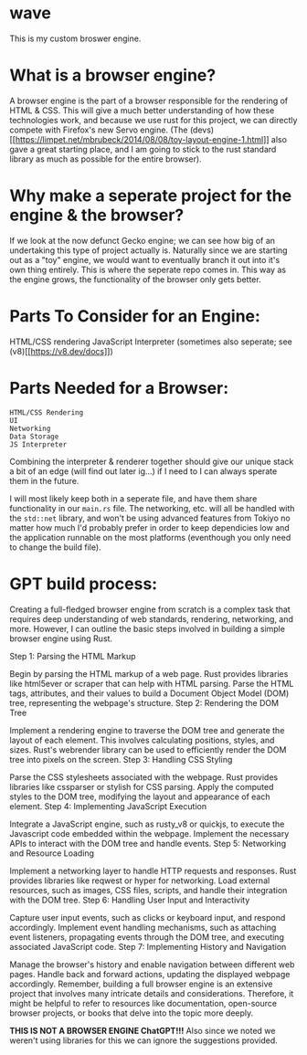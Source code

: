 # wave
This is my custom broswer engine.

# What is a browser engine?
A browser engine is the part of a browser responsible for the rendering of HTML & CSS. This will give a much better understanding of how these technologies work, and because we use rust for this project, we can directly compete with Firefox's new Servo engine. (The (devs)[[https://limpet.net/mbrubeck/2014/08/08/toy-layout-engine-1.html]] also gave a great starting place, and I am going to stick to the rust standard library as much as possible for the entire browser).

# Why make a seperate project for the engine & the browser?
If we look at the now defunct Gecko engine; we can see how big of an undertaking this type of project actually is. Naturally since we are starting out as a "toy" engine, we would want to eventually branch it out into it's own thing entirely. This is where the seperate repo comes in. This way as the engine grows, the functionality of the browser only gets better.

# Parts To Consider for an Engine:
HTML/CSS rendering
JavaScript Interpreter (sometimes also seperate; see (v8)[[https://v8.dev/docs]])

# Parts Needed for a Browser:
    HTML/CSS Rendering
    UI
    Networking
    Data Storage
    JS Interpreter

Combining the interpreter & renderer together should give our unique stack a bit of an edge (will find out later ig...) if I need to I can always sperate them in the future.

I will most likely keep both in a seperate file, and have them share functionality in our `main.rs` file. The networking, etc. will all be handled with the `std::net` library, and won't be using advanced features from Tokiyo no matter how much I'd probably prefer in order to keep dependicies low and the application runnable on the most platforms (eventhough you only need to change the build file).

# GPT build process:
Creating a full-fledged browser engine from scratch is a complex task that requires deep understanding of web standards, rendering, networking, and more. However, I can outline the basic steps involved in building a simple browser engine using Rust.

Step 1: Parsing the HTML Markup

Begin by parsing the HTML markup of a web page. Rust provides libraries like html5ever or scraper that can help with HTML parsing.
Parse the HTML tags, attributes, and their values to build a Document Object Model (DOM) tree, representing the webpage's structure.
Step 2: Rendering the DOM Tree

Implement a rendering engine to traverse the DOM tree and generate the layout of each element. This involves calculating positions, styles, and sizes.
Rust's webrender library can be used to efficiently render the DOM tree into pixels on the screen.
Step 3: Handling CSS Styling

Parse the CSS stylesheets associated with the webpage. Rust provides libraries like cssparser or stylish for CSS parsing.
Apply the computed styles to the DOM tree, modifying the layout and appearance of each element.
Step 4: Implementing JavaScript Execution

Integrate a JavaScript engine, such as rusty_v8 or quickjs, to execute the Javascript code embedded within the webpage.
Implement the necessary APIs to interact with the DOM tree and handle events.
Step 5: Networking and Resource Loading

Implement a networking layer to handle HTTP requests and responses. Rust provides libraries like reqwest or hyper for networking.
Load external resources, such as images, CSS files, scripts, and handle their integration with the DOM tree.
Step 6: Handling User Input and Interactivity

Capture user input events, such as clicks or keyboard input, and respond accordingly.
Implement event handling mechanisms, such as attaching event listeners, propagating events through the DOM tree, and executing associated JavaScript code.
Step 7: Implementing History and Navigation

Manage the browser's history and enable navigation between different web pages.
Handle back and forward actions, updating the displayed webpage accordingly.
Remember, building a full browser engine is an extensive project that involves many intricate details and considerations. Therefore, it might be helpful to refer to resources like documentation, open-source browser projects, or books that delve into the topic more deeply.

**THIS IS NOT A BROWSER ENGINE ChatGPT!!!** Also since we noted we weren't using libraries for this we can ignore the suggestions provided.